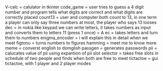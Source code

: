 V-calc = calulator in tkinter
code_game = user tries to guess a 4 digit number and program tells what digits are correct and what digits are correctly placed
count13 = user and computer both count to 13, in one term a player can only say three numbers at most, the player who says 13 looses
dec = in nokia like keypad we can write letters, it takes numbers as input and converts them to letters 11 (press 1 once) = A
ec = takes letters and turn them to numbers
enigma_encoder = i will explain this in detail when we meet
figtonu = turns numbers to figures
hamming = meet me to know more
meme = converst english to domglish
passgen = generates passwords
pii = calucates value of pii using expantion of pii
slot selector = takes free slots in schedule of two people and finds when both are free to meet
tictactoe = gui tictactoe, with 1 player and 2 player modes

